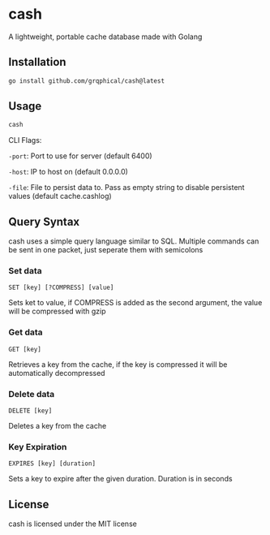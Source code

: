 # cash

A lightweight, portable cache database made with Golang

## Installation

```bash
go install github.com/grqphical/cash@latest
```

## Usage

```bash
cash
```

CLI Flags:

`-port`: Port to use for server (default 6400)

`-host`: IP to host on (default 0.0.0.0)

`-file`: File to persist data to. Pass as empty string to disable persistent values (default cache.cashlog)

## Query Syntax

cash uses a simple query language similar to SQL. Multiple commands can be sent in one packet, just seperate them with semicolons

### Set data

```
SET [key] [?COMPRESS] [value]
```

Sets ket to value, if COMPRESS is added as the second argument, the value will be compressed with gzip

### Get data

```
GET [key]
```

Retrieves a key from the cache, if the key is compressed it will be automatically decompressed

### Delete data

```
DELETE [key]
```

Deletes a key from the cache

### Key Expiration

```
EXPIRES [key] [duration]
```

Sets a key to expire after the given duration. Duration is in seconds

## License

cash is licensed under the MIT license
